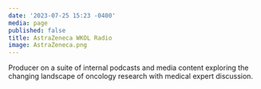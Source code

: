 ```yaml
---
date: '2023-07-25 15:23 -0400'
media: page
published: false
title: AstraZeneca WKOL Radio
image: AstraZeneca.png
---
```

Producer on a suite of internal podcasts and media content exploring the changing landscape of oncology research with medical expert discussion.